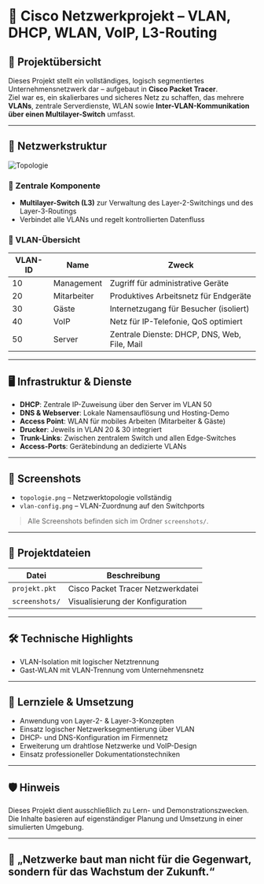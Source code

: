 # 🧠 Cisco Netzwerkprojekt – VLAN, DHCP, WLAN, VoIP, L3-Routing

## 📌 Projektübersicht

Dieses Projekt stellt ein vollständiges, logisch segmentiertes Unternehmensnetzwerk dar – aufgebaut in **Cisco Packet Tracer**.  
Ziel war es, ein skalierbares und sicheres Netz zu schaffen, das mehrere **VLANs**, zentrale Serverdienste, WLAN sowie **Inter-VLAN-Kommunikation über einen Multilayer-Switch** umfasst.

---

## 🧰 Netzwerkstruktur

![Topologie](screenshots/topologie.png)

### 🔗 Zentrale Komponente
- **Multilayer-Switch (L3)** zur Verwaltung des Layer-2-Switchings und des Layer-3-Routings  
- Verbindet alle VLANs und regelt kontrollierten Datenfluss

### 🧱 VLAN-Übersicht

| VLAN-ID | Name        | Zweck                                          |
|---------|-------------|------------------------------------------------|
| 10      | Management  | Zugriff für administrative Geräte             |
| 20      | Mitarbeiter | Produktives Arbeitsnetz für Endgeräte         |
| 30      | Gäste       | Internetzugang für Besucher (isoliert)        |
| 40      | VoIP        | Netz für IP-Telefonie, QoS optimiert           |
| 50      | Server      | Zentrale Dienste: DHCP, DNS, Web, File, Mail  |

---

## 🖥️ Infrastruktur & Dienste

- **DHCP**: Zentrale IP-Zuweisung über den Server im VLAN 50  
- **DNS & Webserver**: Lokale Namensauflösung und Hosting-Demo  
- **Access Point**: WLAN für mobiles Arbeiten (Mitarbeiter & Gäste)  
- **Drucker**: Jeweils in VLAN 20 & 30 integriert  
- **Trunk-Links**: Zwischen zentralem Switch und allen Edge-Switches  
- **Access-Ports**: Gerätebindung an dedizierte VLANs  

---

## 📸 Screenshots

- `topologie.png` – Netzwerktopologie vollständig  
- `vlan-config.png` – VLAN-Zuordnung auf den Switchports  
  
> Alle Screenshots befinden sich im Ordner `screenshots/`.

---

## 📁 Projektdateien

| Datei                    | Beschreibung                                |
|--------------------------|---------------------------------------------|
| `projekt.pkt`            | Cisco Packet Tracer Netzwerkdatei           |
| `screenshots/`           | Visualisierung der Konfiguration            |

---

## 🛠️ Technische Highlights

- VLAN-Isolation mit logischer Netztrennung
- Gast-WLAN mit VLAN-Trennung vom Unternehmensnetz

---

## 🎯 Lernziele & Umsetzung

- Anwendung von Layer-2- & Layer-3-Konzepten
- Einsatz logischer Netzwerksegmentierung über VLAN
- DHCP- und DNS-Konfiguration im Firmennetz
- Erweiterung um drahtlose Netzwerke und VoIP-Design
- Einsatz professioneller Dokumentationstechniken

---

## 🛡️ Hinweis

Dieses Projekt dient ausschließlich zu Lern- und Demonstrationszwecken.  
Die Inhalte basieren auf eigenständiger Planung und Umsetzung in einer simulierten Umgebung.

---

## 👣 „Netzwerke baut man nicht für die Gegenwart, sondern für das Wachstum der Zukunft.“

